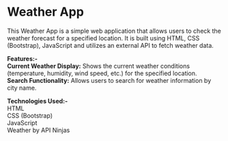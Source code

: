 # Weather App
This Weather App is a simple web application that allows users to check the weather forecast for a specified location. It is built using HTML, CSS (Bootstrap), JavaScript and utilizes an external API to fetch weather data.

**Features:-**  <br>
**Current Weather Display:** Shows the current weather conditions (temperature, humidity, wind speed, etc.) for the specified location. <br>
**Search Functionality:** Allows users to search for weather information by city name.

**Technologies Used:-** <br>
HTML <br>
CSS (Bootstrap) <br>
JavaScript <br>
Weather by API Ninjas

